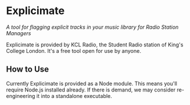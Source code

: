# Explicimate
*A tool for flagging explicit tracks in your music library for Radio Station Managers*

Explicimate is provided by KCL Radio, the Student Radio station of King's College London. It's a free tool open for use by anyone.

## How to Use
Currently Explicimate is provided as a Node module. This means you'll require Node.js installed already. If there is demand, we may consider re-engineering it into a standalone executable.

